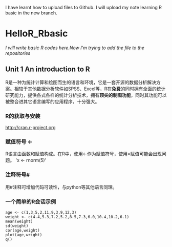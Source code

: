 I have learnt how to upload files to Github.
I will upload my note learning R basic in the new branch.
# HelloR_Rbasic
*I will write basic R codes here.Now I'm trying to add the file to the repositories*
## Unit 1 An introduction to R
R是一种为统计计算和绘图而生的语言和环境，它是一套开源的数据分析解决方案。相较于其他数据分析软件如SPSS、Excel等，R在**免费**的同时拥有全面的统计研究能力，提供各式各样的统计分析技术，拥有**顶尖的制图功能**，同时其功能可以被整合进其它语言编写的应用程序，十分强大。
### R的获取与安装
http://cran.r-project.org
### 赋值符号 <-
R语言由函数和赋值构成。在R中，使用<-作为赋值符号，使用=赋值可能会出现问题。
'x <- rnorm(5)'
### 注释符号#
用#注释可增加代码可读性，与python等其他语言同理。
### 一个简单的R会话示例
```
age <- c(1,3,5,2,11,9,3,9,12,3)
weight <- c(4.4,5.3,7.2,5.2,8.5,7.3,6.0,10.4,10.2,6.1)
mean(weight)
sd(weight)
cor(age,weight)
plot(age,wright)
q()
```
